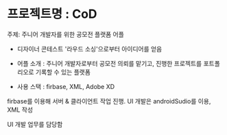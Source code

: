 # 프로젝트명 : CoD

주제: 주니어 개발자를 위한 공모전 플랫폼 어플

* 디자이너 콘테스트 '라우드 소싱'으로부터 아이디어를 얻음

* 어플 소개 : 주니어 개발자로부터 공모전 의뢰를 맡기고, 진행한 프로젝트를 포트폴리오로 기록할 수 있는 플랫폼


* 사용 스택 : firbase, XML, Adobe XD

firbase를 이용해 서버 & 클라이언트 작업 진행. UI 개발은 androidSudio를 이용, XML 작성

UI 개발 업무를 담당함
